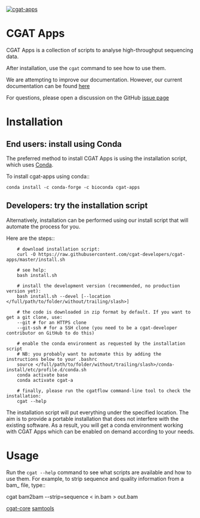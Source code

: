 [![cgat-apps](https://github.com/cgat-developers/cgat-apps/actions/workflows/cgatapps_python.yml/badge.svg)](https://github.com/cgat-developers/cgat-apps/actions/workflows/cgatapps_python.yml)

CGAT Apps
=========

CGAT Apps is a collection of scripts to analyse high-throughput sequencing data.

After installation, use the ``cgat`` command to see how to use them.

We are attempting to improve our documentation. However, our current documentation
can be found [here](https://www.cgat.org/downloads/public/cgat/documentation/)

For questions, please open a discussion on the GitHub 
[issue page](https://github.com/cgat-developers/cgat-apps/issues)

Installation
============

End users: install using Conda
------------------------------
The preferred method to install CGAT Apps is using the installation script, which uses
[Conda](https://conda.io).

To install cgat-apps using conda::
    
    conda install -c conda-forge -c bioconda cgat-apps

Developers: try the installation script
---------------------------------------
Alternatively, installation can be performed using our install script that will
automate the process for you.

Here are the steps::

        # download installation script:
        curl -O https://raw.githubusercontent.com/cgat-developers/cgat-apps/master/install.sh

        # see help:
        bash install.sh

        # install the development version (recommended, no production version yet):
        bash install.sh --devel [--location </full/path/to/folder/without/trailing/slash>]

        # the code is downloaded in zip format by default. If you want to get a git clone, use:
        --git # for an HTTPS clone
        --git-ssh # for a SSH clone (you need to be a cgat-developer contributor on GitHub to do this)

        # enable the conda environment as requested by the installation script
        # NB: you probably want to automate this by adding the instructions below to your .bashrc
        source </full/path/to/folder/without/trailing/slash>/conda-install/etc/profile.d/conda.sh
        conda activate base
        conda activate cgat-a

        # finally, please run the cgatflow command-line tool to check the installation:
        cgat --help

The installation script will put everything under the specified location. The aim is to provide a portable
installation that does not interfere with the existing software. As a result, you will get a conda environment
working with CGAT Apps which can be enabled on demand according to your needs.

Usage
=====

Run the ``cgat --help`` command to see what scripts are available and how to use them.
For example, to strip sequence and quality information from a bam_ file, type::

   cgat bam2bam --strip=sequence < in.bam > out.bam

[cgat-core](https://github.com/cgat-developers/cgat-core)
[samtools](http://en.wikipedia.org/wiki/SAMtools)
